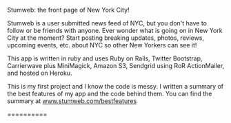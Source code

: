 Stumweb: the front page of New York City!

Stumweb is a user submitted news feed of NYC, but you don't have to follow or be friends with anyone. Ever wonder what is going on in New York City at the moment? Start posting breaking updates, photos, reviews, upcoming events, etc. about NYC so other New Yorkers can see it! 

This app is written in ruby and uses Ruby on Rails, Twitter Bootstrap, Carrierwave plus MiniMagick, Amazon S3, Sendgrid using RoR ActionMailer, and hosted on Heroku.

This is my first project and I know the code is messy. I written a summary of the best features of my app and the code behind them. You can find the summary at www.stumweb.com/bestfeatures

==========